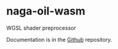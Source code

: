 # naga-oil-wasm
WGSL shader preprocessor

Documentation is in the [Github](https://github.com/re-ovo/naga-oil-wasm) repository.
